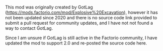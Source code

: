 This mod was originally created by GotLag (https://mods.factorio.com/mod/Explosive%20Excavation), however it has not been updated since 2020 and there is no source code link provided to submit a pull request for community updates, and I have not not found a way to contact GotLag.

Since I am unsure if GotLag is still active in the Factorio community, I have updated the mod to support 2.0 and re-posted the source code here.